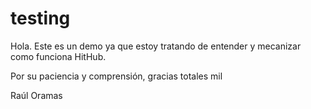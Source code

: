 # testing

Hola.  Este es un demo ya que estoy tratando de entender y mecanizar como funciona HitHub.

Por su paciencia y comprensión, gracias totales mil

Raúl Oramas
